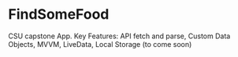 # FindSomeFood
CSU capstone App. Key Features: API fetch and parse, Custom Data Objects, MVVM, LiveData, Local Storage (to come soon)
